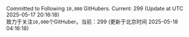 Committed to Following `10,000` GitHubers. Current: <!-- FOLLOWING_COUNT -->299<!-- FOLLOWING_COUNT --> (Update at UTC <!-- LAST_UPDATED -->2025-05-17 20:16:18<!-- LAST_UPDATED -->)<br>
致力于关注`10,000`个GitHuber。当前：<!-- FOLLOWING_COUNT -->299<!-- FOLLOWING_COUNT --> (更新于北京时间 <!-- LAST_UPDATED_CST -->2025-05-18 04:16:18<!-- LAST_UPDATED_CST -->)
